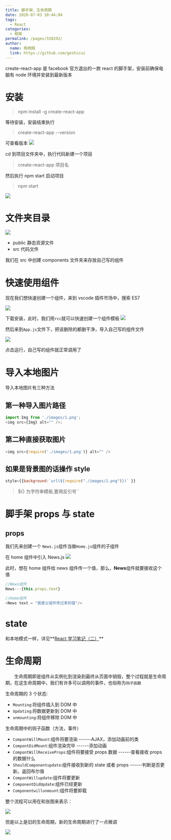 ```yaml
---
title: 脚手架、生命周期
date: 2020-07-03 10:44:04
tags:
  - React
categories:
  - 框架
permalink: /pages/558292/
author:
  name: 杨雨翔
  link: https://github.com/gezhicui
---
```


create-react-app 是 facebook 官方退出的一款 react 的脚手架，安装前确保电脑有 node 环境并安装到最新版本

# 安装

> npm install -g create-react-app

等待安装，安装结束执行

> create-react-app --version

可查看版本
![](https://yangblogimg.oss-cn-hangzhou.aliyuncs.com/blogImg/查看脚手架版本.png)

cd 到项目文件夹中，执行代码新建一个项目

> create-react-app 项目名

然后执行 npm start 启动项目

> npm start

![](https://yangblogimg.oss-cn-hangzhou.aliyuncs.com/blogImg/start成功.png)

# 文件夹目录

![](https://yangblogimg.oss-cn-hangzhou.aliyuncs.com/blogImg/文件夹目录.png)

- public 静态资源文件
- src 代码文件

我们在 src 中创建 components 文件夹来存放自己写的组件

# 快速使用组件

现在我们想快速创建一个组件，来到 vscode 插件市场中，搜索 ES7

![](https://yangblogimg.oss-cn-hangzhou.aliyuncs.com/blogImg/react插件.png)

下载安装，此时，我们用`rcc`就可以快速创建一个组件模板
![](https://yangblogimg.oss-cn-hangzhou.aliyuncs.com/blogImg/rcc.png)

然后来到`App.js`文件下，把该删除的都删干净，导入自己写的组件文件

![](https://yangblogimg.oss-cn-hangzhou.aliyuncs.com/blogImg/app.js.png)

点击运行，自己写的组件就正常调用了

# 导入本地图片

导入本地图片有三种方法

## 第一种导入图片路径

```js
import Img from './images/1.png';
<img src={Img} alt="" />;
```

## 第二种直接获取图片

```javascript
<img src={require('./images/1.png')} alt="" />
```

## 如果是背景图的话操作 style

```js
style={{background:`url(${require("./images/1.png")})` }}
```

> \${} 为字符串模板,要用反引号``

# 脚手架 props 与 state

## props

我们先来创建一个 `News.js`组件当做`Home.js`组件的子组件

在 home 组件中引入 News.js
![](https://yangblogimg.oss-cn-hangzhou.aliyuncs.com/blogImg/home引入news.png)

此时，想在 home 组件给 news 组件传一个值，那么，**News**组件就要接收这个值

```js
//News组件
News---{this.props.text}

//Home组件
<News text = "我是父组件传过来的值"/>
```

# state

和本地模式一样，详见**[React 学习笔记（二）](http://xiang0515.gitee.io/myblog/2020/07/02/React%E5%AD%A6%E4%B9%A0%E7%AC%94%E8%AE%B0%EF%BC%88%E4%BA%8C%EF%BC%89/#more)**

# 生命周期

&emsp;&emsp;生命周期即是组件从实例化到渲染到最终从页面中销毁，整个过程就是生命周期，在这生命周期中，我们有许多可以调用的事件，也俗称为`钩子函数`

生命周期的 3 个状态:

- `Mounting`:将组件插入到 DOM 中
- `Updating`:将数据更新到 DOM 中
- `unmounting`:将组件移除 DOM 中

生命周期中的钩子函数（方法，事件）

- `CompontWillMount`:组件将要渲染 ------AJAX，添加动画前的类
- `CompontDidMount`:组件渲染完毕 ------添加动画
- `CompontWillReceiveProps`:组件将要接受 props 数据 ------查看接收 props 的数据什么
- `ShouldComponentupdate`:组件接收到新的 state 或者 props ------判断是否更新。返回布尔值
- `CompontWillupdate`:组件将要更新
- `ComponentDidUpdate`:组件已经更新
- `Componentwillunmount`:组件将要卸载

整个流程可以用在和张图来表示：

![](https://yangblogimg.oss-cn-hangzhou.aliyuncs.com/blogImg/react钩子.png)

但是以上是旧的生命周期，新的生命周期进行了一点微调

![](https://yangblogimg.oss-cn-hangzhou.aliyuncs.com/blogImg/reactnew生命周期.png)

